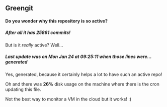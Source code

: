 ## Greengit

#### Do you wonder why this repository is so active?

##### After all it has 25861 commits!

But is it *really* active? Well...

##### Last update was on Mon Jan 24 at 09:25:11 when those lines were... generated

Yes, generated, because it certainly helps a lot to have such an active repo!

Oh and there was **26%** disk usage on the machine
where there is the cron updating this file.

Not the best way to monitor a VM in the cloud but it works! :)
